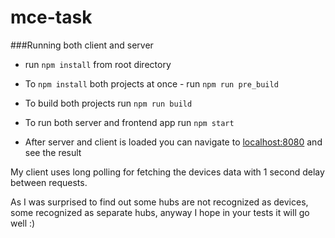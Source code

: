 # mce-task

###Running both client and server

* run `npm install` from root directory

* To `npm install` both projects at once - run `npm run pre_build`

* To build both projects run `npm run build`

* To run both server and frontend app run `npm start`

* After server and client is loaded you can navigate to [localhost:8080](http://localhost:8080) and see the result

My client uses long polling for fetching the devices data with 1 second delay between requests.

As I was surprised to find out some hubs are not recognized as devices, some recognized as separate hubs, anyway I hope in your tests it will go well :)
